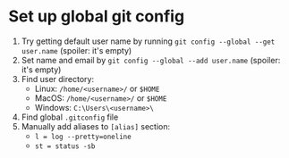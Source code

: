 # Set up global git config
1. Try getting default user name by running `git config --global --get user.name` (spoiler: it's empty)
2. Set name and email by `git config --global --add user.name` (spoiler: it's empty)
3. Find user directory:
    - Linux: `/home/<username>/` or `$HOME`
    - MacOS: `/home/<username>/` or `$HOME`
    - Windows: `C:\Users\<username>\`
4. Find global `.gitconfig` file
5. Manually add aliases to `[alias]` section:
    - `l = log --pretty=oneline`
    - `st = status -sb`
